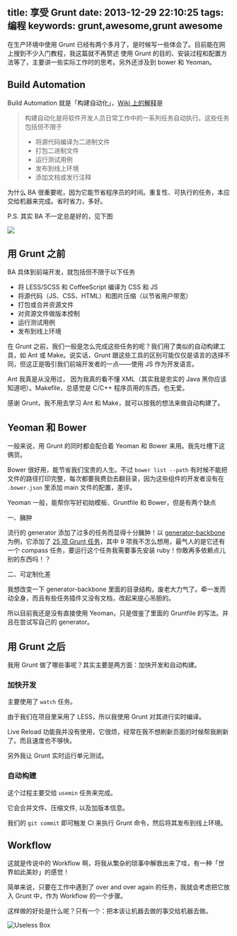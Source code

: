 title: 享受 Grunt
date: 2013-12-29 22:10:25
tags: 编程
keywords: grunt,awesome,grunt awesome
---

在生产环境中使用 Grunt 已经有两个多月了，是时候写一些体会了。目前能在网上搜到不少入门教程，我这篇就不再赘述 使用 Grunt 的目的、安装过程和配置方法等了，主要讲一些实际工作时的思考。另外还涉及到 bower 和 Yeoman。

<!-- more -->

Build Automation
----------------
Build Automation 就是「构建自动化」，[Wiki 上的解释][ba]是

> 构建自动化是将软件开发人员日常工作中的一系列任务自动执行。这些任务包括但不限于
>
> * 将源代码编译为二进制文件
> * 打包二进制文件
> * 运行测试用例
> * 发布到线上环境
> * 添加文档或发行注释

为什么 BA 很重要呢，因为它能节省程序员的时间。重复性、可执行的任务，本应交给机器来完成。省时省力，多好。

P.S. 其实 BA 不一定总是好的，见下图

![](http://www.1stwebdesigner.com/wp-content/uploads/2011/10/compiling2.png)


用 Grunt 之前
---------
BA 具体到前端开发，就包括但不限于以下任务

* 将 LESS/SCSS 和 CoffeeScript 编译为 CSS 和 JS
* 将源代码（JS、CSS、HTML）和图片压缩（以节省用户带宽）
* 打包或合并资源文件
* 对资源文件做版本控制
* 运行测试用例
* 发布到线上环境

在 Grunt 之前，我们一般是怎么完成这些任务的呢？我们用了类似的自动构建工具，如 Ant 或 Make。说实话，Grunt 跟这些工具的区别可能仅仅是语言的选择不同，但这正是吸引我们前端开发者的一点——使用 JS 作为开发语言。

Ant 我真是从没用过， 因为我真的看不懂 XML（其实我是忠实的 Java 黑你应该知道吧）。Makefile，总感觉是 C/C++ 程序员用的东西，也无爱。

感谢 Grunt，我不用去学习 Ant 和 Make，就可以按我的想法来做自动构建了。

Yeoman 和 Bower
------------

一般来说，用 Grunt 的同时都会配合着 Yeoman 和 Bower 来用。我先吐槽下这俩货。

Bower 很好用，能节省我们宝贵的人生。不过 `bower list --path` 有时候不能把文件的路径打印完整，每次都要我费劲去翻目录，因为这些组件的开发者没有在 `.bower.json` 里添加 main 文件的配置，差评。

Yeoman 一般，能帮你写好初始模板、Gruntfile 和 Bower，但是有两个缺点

一、臃肿

流行的 generator 添加了过多的任务而显得十分臃肿！以 [generator-backbone][gb] 为例，它添加了 [25 项 Grunt 任务][p]，其中 9 项我不怎么想用，最气人的是它还有一个 compass 任务，要运行这个任务我需要事先安装 ruby！你敢再多依赖点儿别的东西吗！？

二、可定制化差

我想改变一下 generator-backbone 里面的目录结构，废老大力气了。牵一发而动全身，而且有些任务插件又没有文档，改起来提心吊胆的。

所以目前我还是没有直接使用 Yeoman，只是借鉴了里面的 Gruntfile 的写法。并且在尝试写自己的 generator。

用 Grunt 之后
-------------

我用 Grunt 做了哪些事呢？其实主要是两方面：加快开发和自动构建。

### 加快开发

主要使用了 `watch` 任务。

由于我们在项目里采用了 LESS，所以我使用 Grunt 对其进行实时编译。

Live Reload 功能我并没有使用，它很烦，经常在我不想刷新页面的时候帮我刷新了。而且速度也不够快。

另外我让 Grunt 实时运行单元测试。

### 自动构建

这个过程主要交给 `usemin` 任务来完成。

它会合并文件、压缩文件, 以及加版本信息。

我们的 `git commit` 即可触发 CI 来执行 Grunt 命令，然后将其发布到线上环境。

Workflow
--------

这就是传说中的 Workflow 啊，将我从繁杂的琐事中解救出来了哇，有一种「世界如此美妙」的感觉！

简单来说，只要在工作中遇到了 over and over again 的任务，我就会考虑把它放入 Grunt 中，作为 Workflow 的一个步骤。

这样做的好处是什么呢？只有一个：把本该让机器去做的事交给机器去做。

![Useless Box](http://dudelol.com/DO-NOT-HOTLINK-IMAGES/Useless-box.gif)







[ba]: http://en.wikipedia.org/wiki/Build_automation "Build Automation"
[gb]: https://github.com/yeoman/generator-backbone
[p]: https://github.com/yeoman/generator-backbone/blob/master/app/templates/_package.json "package.json"